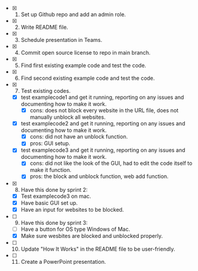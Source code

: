 
- [x] 1. Set up Github repo and add an admin role.
- [x] 2. Write README file.
- [x] 3. Schedule presentation in Teams.
- [x] 4. Commit open source license to repo in main branch.
- [x] 5. Find first existing example code and test the code.
- [x] 6. Find second existing example code and test the code.
- [x] 7. Test existing codes.
    - [x] test examplecode1 and get it running, reporting on any issues and documenting how to make it work.
        - [x] cons: does not block every website in the URL file, does not manually unblock all websites.
    - [x] test examplecode2 and get it running, reporting on any issues and documenting how to make it work.
        - [x] cons: did not have an unblock function.
        - [x] pros: GUI setup.
    - [x] test examplecode3 and get it running, reporting on any issues and documenting how to make it work.
        - [x] cons: did not like the look of the GUI, had to edit the code itself to make it function.
        - [x] pros: the block and unblock function, web add function.
- [x] 8. Have this done by sprint 2:
    - [x] Test examplecode3 on mac.
    - [x] Have basic GUI set up.
    - [x] Have an input for websites to be blocked.
- [ ] 9. Have this done by sprint 3:
    - [ ] Have a button for OS type Windows of Mac.
    - [x] Make sure wesbites are blocked and unblocked properly.
- [ ] 10. Update "How It Works" in the README file to be user-friendly.
- [ ] 11. Create a PowerPoint presentation.
